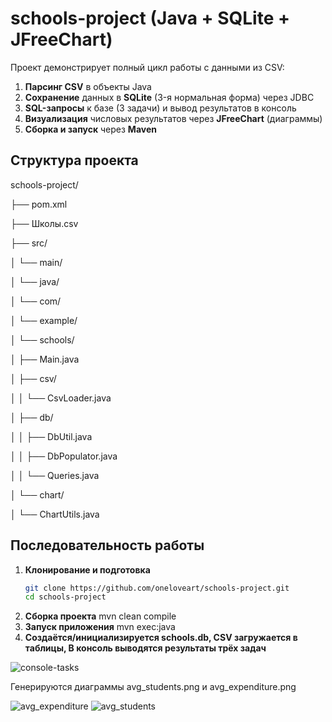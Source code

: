 # schools-project (Java + SQLite + JFreeChart)
Проект демонстрирует полный цикл работы с данными из CSV:
1. **Парсинг CSV** в объекты Java  
2. **Сохранение** данных в **SQLite** (3-я нормальная форма) через JDBC  
3. **SQL-запросы** к базе (3 задачи) и вывод результатов в консоль  
4. **Визуализация** числовых результатов через **JFreeChart** (диаграммы)  
5. **Сборка и запуск** через **Maven**  

## Структура проекта
schools-project/

├── pom.xml

├── Школы.csv

├── src/

│   └── main/

│       └── java/

│           └── com/

│               └── example/

│                   └── schools/

│                       ├── Main.java

│                       ├── csv/

│                       │   └── CsvLoader.java

│                       ├── db/

│                       │   ├── DbUtil.java

│                       │   ├── DbPopulator.java

│                       │   └── Queries.java

│                       └── chart/

│                           └── ChartUtils.java


## Последовательность работы

1. **Клонирование и подготовка**  
   ```bash
   git clone https://github.com/oneloveart/schools-project.git
   cd schools-project

2. **Сборка проекта**
   mvn clean compile
3. **Запуск приложения**
mvn exec:java
4. **Создаётся/инициализируется schools.db,
CSV загружается в таблицы,
В консоль выводятся результаты трёх задач**

![console-tasks](https://github.com/user-attachments/assets/f35e2fa1-0eb2-4289-bb1f-8e64d5820647)


Генерируются диаграммы avg_students.png и avg_expenditure.png


![avg_expenditure](https://github.com/user-attachments/assets/9edd0af0-e3f1-4c60-88d3-8e1d950940df)
![avg_students](https://github.com/user-attachments/assets/46d4a792-3a80-4ba0-a725-8beab9b2fc34)


